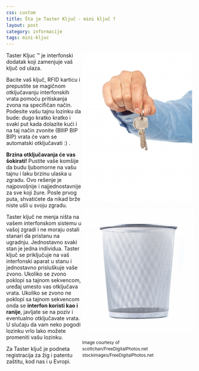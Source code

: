 ```yaml
---
css: custom
title: Šta je Taster Ključ - mini ključ ?
layout: post
category: informacije
tags: mini-kljuc 
---
```


<div style="float:right">
<img src="/assets/images/news/kljucevi_stockimages.jpg"  />
<p>
<img src="/assets/images/news/kanta_scottchan.jpg" width="300"    style="display:block"/>
</p>
<small>
Image courtesy of
<br> scottchan/FreeDigitalPhotos.net
<br> stockimages/FreeDigitalPhotos.net
</small>
</div>

Taster Kljuc &trade; je interfonski dodatak koji zamenjuje vaš ključ od ulaza.
 
Bacite vaš ključ, RFID karticu i prepustite se magičnom otključavanju interfonskih vrata pomoću pritiskanja zvona na specifičan način. Podesite vašu tajnu lozinku da bude: dugo kratko kratko i svaki put kada dolazite kući i na taj način zvonite (BIIIP BIP BIP) vrata će vam se automatski otključavati :) .

**Brzina otključavanja će vas šokirati!** Pustite vaše komšije da budu ljubomorne na vašu tajnu i laku brzinu ulaska u zgradu. Ovo rešenje je najpovoljnije i najjednostavnije za sve koji žure. Posle prvog puta, shvatićete da nikad brže niste ušli u svoju zgradu. 

Taster ključ ne menja ništa na vašem interfonskom sistemu u vašoj zgradi i ne moraju ostali stanari da pristanu na ugradnju. Jednostavno svaki stan je jedna individua. Taster ključ se priključuje na vaš interfonski aparat u stanu i jednostavno prisluškuje vaše zvono. Ukoliko se zvono poklopi sa tajnom sekvencom, uređaj umesto vas otključava vrata. Ukoliko se zvono ne poklopi sa tajnom sekvencom onda se **interfon koristi kao i ranije**, javljate se na poziv i eventualno otključavate vrata. U slučaju da vam neko pogodi lozinku vrlo lako možete promeniti vašu lozinku.

Za Taster ključ je podneta registracija za žig i patentu zaštitu, kod nas i u Evropi.
